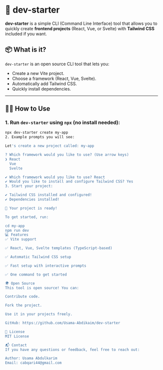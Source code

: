 # 🚀 dev-starter

**dev-starter** is a simple CLI (Command Line Interface) tool that allows you to quickly create **frontend projects** (React, Vue, or Svelte) with **Tailwind CSS** included if you want.

## 📦 What is it?

`dev-starter` is an open source CLI tool that lets you:
- Create a new Vite project.
- Choose a framework (React, Vue, Svelte).
- Automatically add Tailwind CSS.
- Quickly install dependencies.

---

## 🧑‍💻 How to Use

### 1. Run `dev-starter` using `npx` (no install needed):

```bash
npx dev-starter create my-app
2. Example prompts you will see:

Let's create a new project called: my-app

? Which framework would you like to use? (Use arrow keys)
❯ React
  Vue
  Svelte

✔ Which framework would you like to use? React
✔ Would you like to install and configure Tailwind CSS? Yes
3. Start your project:

✔ Tailwind CSS installed and configured!
✔ Dependencies installed!

🚀 Your project is ready!

To get started, run:

cd my-app
npm run dev
💻 Features
✅ Vite support

✅ React, Vue, Svelte templates (TypeScript-based)

✅ Automatic Tailwind CSS setup

✅ Fast setup with interactive prompts

✅ One command to get started

🌍 Open Source
This tool is open source! You can:

Contribute code.

Fork the project.

Use it in your projects freely.

GitHub: https://github.com/Usama-Abdikaim/dev-starter

📜 License
MIT License

📬 Contact
If you have any questions or feedback, feel free to reach out:

Author: Usama Abdulkarim
Email: cabqari44@gmail.com